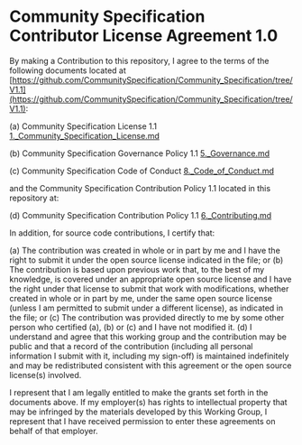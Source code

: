 # Community Specification Contributor License Agreement 1.0

By making a Contribution to this repository, I agree to the terms of the following documents located at [https://github.com/CommunitySpecification/Community_Specification/tree/V1.1](https://github.com/CommunitySpecification/Community_Specification/tree/V1.1):

(a) Community Specification License 1.1 [1._Community_Specification_License.md](https://github.com/CommunitySpecification/Community_Specification/blob/V1.1/1._Community_Specification_License.md)

(b) Community Specification Governance Policy 1.1 [5._Governance.md](https://github.com/CommunitySpecification/Community_Specification/blob/V1.1/5._Governance.md)

(c) Community Specification Code of Conduct [8._Code_of_Conduct.md](https://github.com/CommunitySpecification/Community_Specification/blob/V1.1/8._Code_of_Conduct.md)

and the Community Specification Contribution Policy 1.1 located in this repository at:

(d) Community Specification Contribution Policy 1.1 [6._Contributing.md](./6._Contributing.md)


In addition, for source code contributions, I certify that:

(a) The contribution was created in whole or in part by me and I have the right to submit it under the open source license indicated in the file; or (b) The contribution is based upon previous work that, to the best  of my knowledge, is covered under an appropriate open source license and I have the right under that license to submit that work with modifications, whether created in whole or in part by me, under the same open source license (unless I am permitted to submit under a different license), as indicated in the file; or (c) The contribution was provided directly to me by some other person who certified (a), (b) or (c) and I have not modified it. (d) I understand and agree that this working group and the contribution may be public and that a record of the contribution (including all personal information I submit with it, including my sign-off) is maintained indefinitely and may be redistributed consistent with this agreement or the open source license(s) involved.

I represent that I am legally entitled to make the grants set forth in the documents above.  If my employer(s) has rights to intellectual property that may be infringed by the materials developed by this Working Group, I represent that I have received permission to enter these agreements on behalf of that employer.

